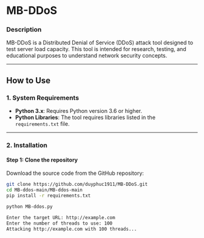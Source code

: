# **MB-DDoS**

### **Description**
MB-DDoS is a Distributed Denial of Service (DDoS) attack tool designed to test server load capacity. This tool is intended for research, testing, and educational purposes to understand network security concepts.

---

## **How to Use**

### **1. System Requirements**
- **Python 3.x**: Requires Python version 3.6 or higher.
- **Python Libraries**: The tool requires libraries listed in the `requirements.txt` file.

---

### **2. Installation**

#### **Step 1:** Clone the repository
Download the source code from the GitHub repository:

```bash
git clone https://github.com/duyphuc1911/MB-DDoS.git
cd MB-ddos-main/MB-ddos-main
pip install -r requirements.txt

python MB-ddos.py

Enter the target URL: http://example.com
Enter the number of threads to use: 100
Attacking http://example.com with 100 threads...
